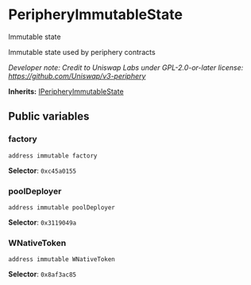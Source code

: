 

# PeripheryImmutableState


Immutable state

Immutable state used by periphery contracts

*Developer note: Credit to Uniswap Labs under GPL-2.0-or-later license:
https://github.com/Uniswap/v3-periphery*

**Inherits:** [IPeripheryImmutableState](../interfaces/IPeripheryImmutableState.md)

## Public variables
### factory
```solidity
address immutable factory
```
**Selector**: `0xc45a0155`




### poolDeployer
```solidity
address immutable poolDeployer
```
**Selector**: `0x3119049a`




### WNativeToken
```solidity
address immutable WNativeToken
```
**Selector**: `0x8af3ac85`




